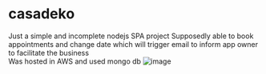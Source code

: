 # casadeko
Just a simple and incomplete nodejs SPA project 
Supposedly able to book appointments and change date which will trigger email to inform app owner to facilitate the business  
Was hosted in AWS and used mongo db
![image](https://user-images.githubusercontent.com/23114942/112511784-b5a16f00-8dcd-11eb-9d41-215da9afc0d4.png)
